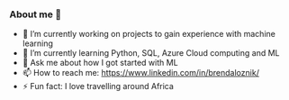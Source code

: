 ### About me 👋

- 🔭 I’m currently working on projects to gain experience with machine learning
- 🌱 I’m currently learning Python, SQL, Azure Cloud computing and ML
- 💬 Ask me about how I got started with ML
- 📫 How to reach me: https://www.linkedin.com/in/brendaloznik/
- ⚡ Fun fact: I love travelling around Africa 
